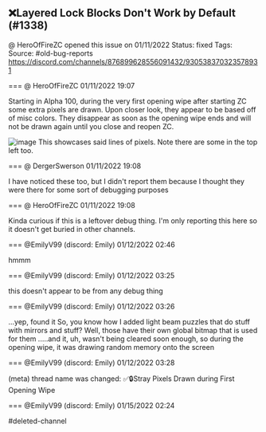 ## ❌Layered Lock Blocks Don't Work by Default (#1338)
@ HeroOfFireZC opened this issue on 01/11/2022
Status: fixed
Tags: 
Source: #old-bug-reports https://discord.com/channels/876899628556091432/930538370323578931


=== @ HeroOfFireZC 01/11/2022 19:07

Starting in Alpha 100, during the very first opening wipe after starting ZC some extra pixels are drawn. Upon closer look, they appear to be based off of misc colors. They disappear as soon as the opening wipe ends and will not be drawn again until you close and reopen ZC.

![image](https://cdn.discordapp.com/attachments/930538370323578931/930538396131135558/zc_screen00001.png?ex=65e76d6a&is=65d4f86a&hm=d02c0f8e7de737f354fae356520fad14f35932f1b26b710643178bc01b936949&)
This showcases said lines of pixels. Note there are some in the top left too.

=== @ DergerSwerson 01/11/2022 19:08

I have noticed these too, but I didn't report them because I thought they were there for some sort of debugging purposes

=== @ HeroOfFireZC 01/11/2022 19:08

Kinda curious if this is a leftover debug thing.
I'm only reporting this here so it doesn't get buried in other channels.

=== @EmilyV99 (discord: Emily) 01/12/2022 02:46

hmmm

=== @EmilyV99 (discord: Emily) 01/12/2022 03:25

this doesn't appear to be from any debug thing

=== @EmilyV99 (discord: Emily) 01/12/2022 03:26

...yep, found it
So, you know how I added light beam puzzles that do stuff with mirrors and stuff?
Well, those have their own global bitmap that is used for them
.....and it, uh, wasn't being cleared soon enough, so during the opening wipe, it was drawing random memory onto the screen

=== @EmilyV99 (discord: Emily) 01/12/2022 03:28

(meta) thread name was changed: ✅🔒Stray Pixels Drawn during First Opening Wipe

=== @EmilyV99 (discord: Emily) 01/15/2022 02:24

#deleted-channel
